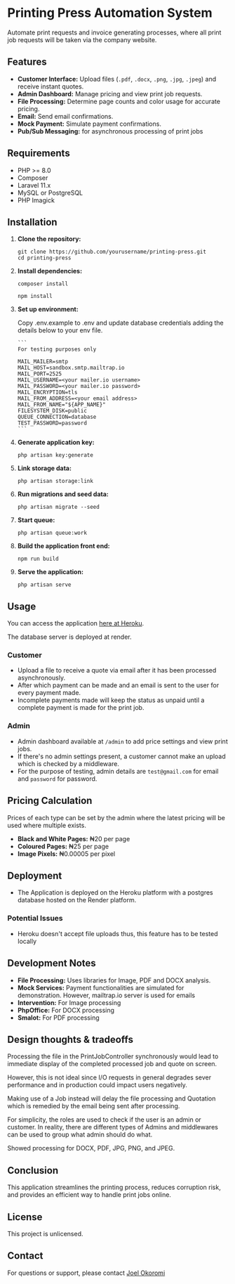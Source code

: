 # Printing Press Automation System

Automate print requests and invoice generating processes, where all print job requests will be taken via the company website.

## Features

- **Customer Interface:** Upload files (`.pdf`, `.docx`, `.png`, `.jpg`, `.jpeg`) and receive instant quotes.
- **Admin Dashboard:** Manage pricing and view print job requests.
- **File Processing:** Determine page counts and color usage for accurate pricing.
- **Email:** Send email confirmations.
- **Mock Payment:** Simulate payment confirmations.
- **Pub/Sub Messaging:** for asynchronous processing of print jobs

## Requirements

- PHP >= 8.0
- Composer
- Laravel 11.x
- MySQL or PostgreSQL
- PHP Imagick

## Installation

1. **Clone the repository:**

   ```
   git clone https://github.com/yourusername/printing-press.git
   cd printing-press
   ```
2. **Install dependencies:**

    ```
    composer install
    ```
   ```
   npm install
   ```

3. **Set up environment:**

   Copy .env.example to .env and update database credentials adding the details below to your env file.

       ```
       For testing purposes only

       MAIL_MAILER=smtp
       MAIL_HOST=sandbox.smtp.mailtrap.io
       MAIL_PORT=2525
       MAIL_USERNAME=<your mailer.io username>
       MAIL_PASSWORD=<your mailer.io password>
       MAIL_ENCRYPTION=tls
       MAIL_FROM_ADDRESS=<your email address>
       MAIL_FROM_NAME="${APP_NAME}"
       FILESYSTEM_DISK=public
       QUEUE_CONNECTION=database
       TEST_PASSWORD=password
       ```

4. **Generate application key:**

    ```
    php artisan key:generate
    ```
5. **Link storage data:**

    ```
    php artisan storage:link
    ```
6. **Run migrations and seed data:**

    ```
    php artisan migrate --seed
    ```

7. **Start queue:**

    ```
    php artisan queue:work
    ```

8. **Build the application front end:**

    ```
    npm run build
    ```

9. **Serve the application:**

    ```
    php artisan serve
    ```

## Usage

You can access the application [here at Heroku](https://print-automation-0e22a831cb71.herokuapp.com).

The database server is deployed at render.

### Customer

- Upload a file to receive a quote via email after it has been processed asynchronously.
- After which payment can be made and an email is sent to the user for every payment made.
- Incomplete payments made will keep the status as unpaid until a complete payment is made for the print job.

### Admin

- Admin dashboard available at `/admin` to add price settings and view print jobs.
- If there's no admin settings present, a customer cannot make an upload which is checked by a middleware.
- For the purpose of testing, admin details are `test@gmail.com` for email and `password` for password.

## Pricing Calculation

Prices of each type can be set by the admin where the latest pricing will be used where multiple exists.

- **Black and White Pages:** ₦20 per page
- **Coloured Pages:** ₦25 per page
- **Image Pixels:** ₦0.00005 per pixel

## Deployment

- The Application is deployed on the Heroku platform with a postgres database hosted on the Render platform.

### Potential Issues

- Heroku doesn't accept file uploads thus, this feature has to be tested locally

## Development Notes

- **File Processing:** Uses libraries for Image, PDF and DOCX analysis.
- **Mock Services:** Payment functionalities are simulated for demonstration. However, mailtrap.io server is used for emails
- **Intervention:** For Image processing
- **PhpOffice:** For DOCX processing
- **Smalot:** For PDF processing

## Design thoughts & tradeoffs

Processing the file in the PrintJobController synchronously would lead to immediate display of the completed processed job and quote on screen.

However, this is not ideal since I/O requests in general degrades sever performance and in production could impact users negatively.

Making use of a Job instead will delay the file processing and Quotation which is remedied by the email being sent after processing.

For simplicity, the roles are used to check if the user is an admin or customer.
In reality, there are different types of Admins and middlewares can be used to group what admin should do what.

Showed processing for DOCX, PDF, JPG, PNG, and JPEG.

## Conclusion

This application streamlines the printing process, reduces corruption risk, and provides an efficient way to handle print jobs online.

## License

This project is unlicensed.

## Contact

For questions or support, please contact [Joel Okoromi](mailto:okmarq@gmail.com)
